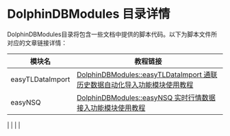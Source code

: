 # DolphinDBModules 目录详情

DolphinDBModules目录将包含一些文档中提供的脚本代码。以下为脚本文件所对应的文章链接详情：

| 模块名           | 教程链接                                                     |
| ---------------- | ------------------------------------------------------------ |
| easyTLDataImport | [DolphinDBModules::easyTLDataImport 通联历史数据自动化导入功能模块使用教程](https://gitee.com/dolphindb/DolphinDBModules/blob/master/easyTLDataImport/README.md)|
| easyNSQ | [DolphinDBModules::easyNSQ 实时行情数据接入功能模块使用教程](https://gitee.com/dolphindb/DolphinDBModules/blob/master/easyNSQ/README.md)
 |
|                  |                                                              |

